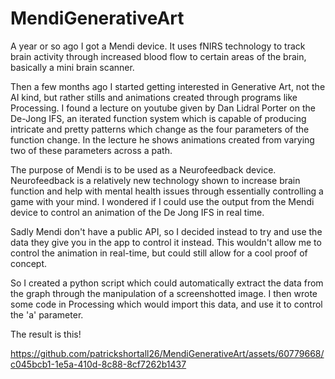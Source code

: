 # MendiGenerativeArt 

A year or so ago I got a Mendi device. It uses fNIRS technology to track brain activity through increased blood flow to certain areas of the brain, basically a mini brain scanner. 

Then a few months ago I started getting interested in Generative Art, not the AI kind, but rather stills and animations created through programs like Processing. I found a lecture on youtube given by Dan Lidral Porter on the De-Jong IFS, an iterated function system which is capable of producing intricate and pretty patterns which change as the four parameters of the function change. In the lecture he shows animations created from varying two of these parameters across a path. 

The purpose of Mendi is to be used as a Neurofeedback device. Neurofeedback is a relatively new technology shown to increase brain function and help with mental health issues through essentially controlling a game with your mind. I wondered if I could use the output from the Mendi device to control an animation of the De Jong IFS in real time. 

Sadly Mendi don't have a public API, so I decided instead to try and use the data they give you in the app to control it instead. This wouldn't allow me to control the animation in real-time, but could still allow for a cool proof of concept.

So I created a python script which could automatically extract the data from the graph through the manipulation of a screenshotted image. I then wrote some code in Processing which would import this data, and use it to control the 'a' parameter.

The result is this!

https://github.com/patrickshortall26/MendiGenerativeArt/assets/60779668/c045bcb1-1e5a-410d-8c88-8cf7262b1437

